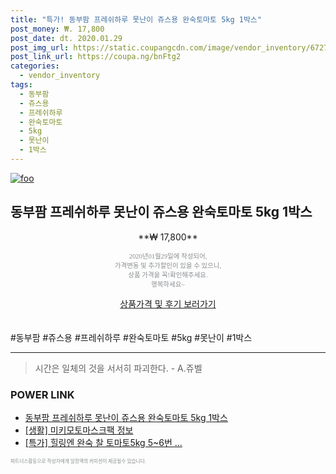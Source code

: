 ```yaml
--- 
title: "특가! 동부팜 프레쉬하루 못난이 쥬스용 완숙토마토 5kg 1박스" 
post_money: ₩. 17,800 
post_date: dt. 2020.01.29 
post_img_url: https://static.coupangcdn.com/image/vendor_inventory/6727/2d7f089cefd785ecc6b6886e9816bd9d332395cb83ff542f304375ac9a3b.jpg 
post_link_url: https://coupa.ng/bnFtg2 
categories: 
  - vendor_inventory 
tags: 
  - 동부팜 
  - 쥬스용 
  - 프레쉬하루 
  - 완숙토마토 
  - 5kg 
  - 못난이 
  - 1박스 
--- 
```

[![foo](https://static.coupangcdn.com/image/vendor_inventory/6727/2d7f089cefd785ecc6b6886e9816bd9d332395cb83ff542f304375ac9a3b.jpg)](https://coupa.ng/bnFtg2) 

## 동부팜 프레쉬하루 못난이 쥬스용 완숙토마토 5kg 1박스 
<p style="text-align: center;">**₩ 17,800**</p> 
<p style="text-align: center;"><span style="color: #898c8f; font-family: Georgia,Times,serif; font-size: 0.75em;">2020년01월29일에 작성되어, <br>가격변동 및 추가할인이 있을 수 있으니,<br> 상품 가격을 꼭!확인해주세요.<br>행복하세요~</span> 
</p>	 
<div markdown="0" style="text-align: center;"><a href="https://coupa.ng/bnFtg2" class="btn btn--success">상품가격 및 후기 보러가기</a></div> 
<br><br> 
  #동부팜 #쥬스용 #프레쉬하루 #완숙토마토 #5kg #못난이 #1박스 
<hr> 

> 시간은 일체의 것을 서서히 파괴한다. - A.쥬벨 


### POWER LINK

* <a href="https://blog.naver.com/fasyy4321/221789243453" target="_blank">동부팜 프레쉬하루 못난이 쥬스용 완숙토마토 5kg 1박스</a>
* <a href="https://blog.naver.com/fasyy4321/221761189332" target="_blank"> [생활] 미키모토마스크팩 정보 </a>
* <a href="https://blog.naver.com/santokki14/221788725076" target="_blank">[특가] 힐링엔 완숙 찰 토마토5kg 5~6번 ...</a>

<span style="color: #898c8f; font-family: Georgia,Times,serif; font-size: 0.55em;">파트너스활동으로 작성자에게 일정액의 커미션이 제공될수 있습니다.</span> 
